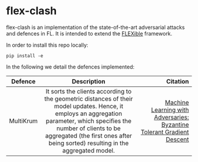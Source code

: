 # flex-clash

flex-clash is an implementation of the state-of-the-art adversarial attacks and defences in FL. It is intended to extend the [FLEXible](https://github.com/FLEXible-FL/FLEXible) framework.

In order to install this repo locally:

``
    pip install -e
``

In the following we detail the defences implemented:

|  Defence |  Description  | Citation |
|----------|:-----------------------------------:|------:|
| MultiKrum | It sorts the clients according to the geometric distances of their model updates. Hence, it employs an aggregation parameter, which specifies the number of clients to be aggregated (the first ones after being sorted) resulting in the aggregated model.  | [Machine Learning with Adversaries: Byzantine Tolerant Gradient Descent](https://proceedings.neurips.cc/paper/2017/file/f4b9ec30ad9f68f89b29639786cb62ef-Paper.pdf) |

